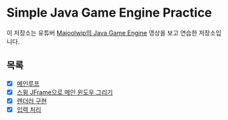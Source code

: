 # Simple Java Game Engine Practice

이 저장소는 유튜버 [Majoolwip의 Java Game Engine](https://www.youtube.com/playlist?list=PL7dwpoQd3a8j6C9p5LqHzYFSkii6iWPZF) 영상을 보고 연습한 저장소입니다.

## 목록

- [x] [메인루프](https://youtu.be/4iPEjFUZNsw)
- [x] [스윙 JFrame으로 메인 윈도우 그리기](https://youtu.be/fVEuGM32VDY)
- [x] [렌더러 구현](https://youtu.be/vK1DB7lvEeA)
- [x] [입력 처리](https://youtu.be/bNq1UxL2cmE)
